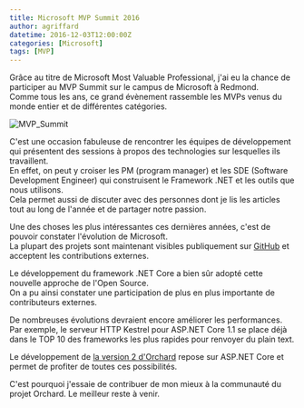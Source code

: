 ```yaml
---
title: Microsoft MVP Summit 2016
author: agriffard
datetime: 2016-12-03T12:00:00Z
categories: [Microsoft]
tags: [MVP]
---
```


Grâce au titre de Microsoft Most Valuable Professional, j'ai eu la chance de participer au MVP Summit sur le campus de Microsoft à Redmond.  
Comme tous les ans, ce grand évènement rassemble les MVPs venus du monde entier et de différentes catégories.

![MVP_Summit](/assets/blog/Microsoft-MVP-Summit/MVP_Summit_2016.jpg)

C'est une occasion fabuleuse de rencontrer les équipes de développement qui présentent des sessions à propos des technologies sur lesquelles ils travaillent.  
En effet, on peut y croiser les PM (program manager) et les SDE (Software Development Engineer) qui construisent le Framework .NET et les outils que nous utilisons.  
Cela permet aussi de discuter avec des personnes dont je lis les articles tout au long de l'année et de partager notre passion.

Une des choses les plus intéressantes ces dernières années, c'est de pouvoir constater l'évolution de Microsoft.  
La plupart des projets sont maintenant visibles publiquement sur [GitHub](https://github.com/dotnet) et acceptent les contributions externes.

Le développement du framework .NET Core a bien sûr adopté cette nouvelle approche de l'Open Source.  
On a pu ainsi constater une participation de plus en plus importante de contributeurs externes.  

De nombreuses évolutions devraient encore améliorer les performances.  
Par exemple, le serveur HTTP Kestrel pour ASP.NET Core 1.1 se place déjà dans le TOP 10 des frameworks les plus rapides pour renvoyer du plain text.

Le développement de [la version 2 d'Orchard](https://github.com/OrchardCMS/OrchardCore) repose sur ASP.NET Core et permet de profiter de toutes ces possibilités.

C'est pourquoi j'essaie de contribuer de mon mieux à la communauté du projet Orchard. Le meilleur reste à venir.
